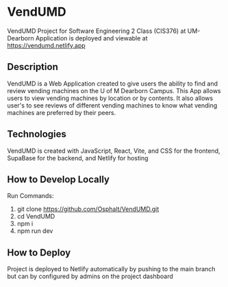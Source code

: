 # VendUMD

VendUMD Project for Software Engineering 2 Class (CIS376) at UM-Dearborn
Application is deployed and viewable at https://vendumd.netlify.app

## Description

VendUMD is a Web Application created to give users the ability to find and review vending machines on the U of M Dearborn Campus. This App allows users to view vending machines by location or by contents. It also allows user's to see reviews of different vending machines to know what vending machines are preferred by their peers.

## Technologies

VendUMD is created with JavaScript, React, Vite, and CSS for the frontend, SupaBase for the backend, and Netlify for hosting

## How to Develop Locally

Run Commands:
1. git clone https://github.com/Osphalt/VendUMD.git
2. cd VendUMD
3. npm i
4. npm run dev

## How to Deploy

Project is deployed to Netlify automatically by pushing to the main branch but can by configured by admins on the project dashboard
